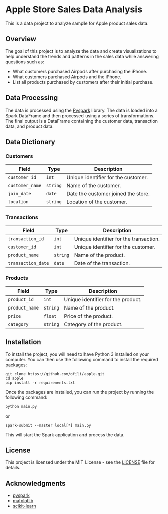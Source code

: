 # Apple Store Sales Data Analysis
This is a data project to analyze sample for Apple product sales data.

## Overview
The goal of this project is to analyze the data and create visualizations to help understand the trends and patterns in the sales data while answering questions such as: 
- What customers purchased Airpods after purchasing the iPhone.
- What customers purchased Airpods and the iPhone.
- List all products purchased by customers after their initial purchase.


## Data Processing
The data is processed using the [Pyspark](https://spark.apache.org/docs/latest/index.html) library. The data is loaded into a Spark DataFrame and then processed using a series of transformations. The final output is a DataFrame containing the customer data, transaction data, and product data.

## Data Dictionary

### Customers

| Field | Type | Description |
| ----- | ---- | ----------- |
| `customer_id` | `int` | Unique identifier for the customer. |
| `customer_name` | `string` | Name of the customer. |
| `join_date` | `date` | Date the customer joined the store. |
| `location` | `string` | Location of the customer. |


### Transactions

| Field | Type | Description |
| ----- | ---- | ----------- |
| `transaction_id` | `int` | Unique identifier for the transaction. |
| `customer_id` | `int` | Unique identifier for the customer. |
| `product_name` | `string` | Name of the product. |
| `transaction_date` | `date` | Date of the transaction. |

### Products
| Field | Type | Description |
| ----- | ---- | ----------- |
| `product_id` | `int` | Unique identifier for the product. |
| `product_name` | `string` | Name of the product. |
| `price` | `float` | Price of the product. |
| `category` | `string` | Category of the product. |


## Installation

To install the project, you will need to have Python 3 installed on your computer. You can then use the following command to install the required packages:


```
git clone https://github.com/ofili/apple.git
cd apple
pip install -r requirements.txt
```

Once the packages are installed, you can run the project by running the following command:

```
python main.py
```
or
```
spark-submit --master local[*] main.py
```

This will start the Spark application and process the data.

## License
This project is licensed under the MIT License - see the [LICENSE](LICENSE) file for details.

## Acknowledgments
* [pyspark](https://spark.apache.org/docs/latest/index.html)
* [matplotlib](https://matplotlib.org/)
* [scikit-learn](https://scikit-learn.org/stable/)